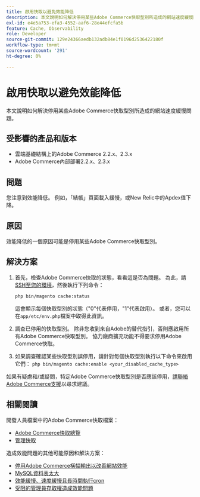 ```yaml
---
title: 啟用快取以避免效能降低
description: 本文說明如何解決停用某些Adobe Commerce快取型別所造成的網站速度緩慢問題。
exl-id: e4e5a753-efa3-4552-aaf6-28e44efcfa5b
feature: Cache, Observability
role: Developer
source-git-commit: 129e24366aedb132adb84e1f0196d2536422180f
workflow-type: tm+mt
source-wordcount: '291'
ht-degree: 0%

---
```


# 啟用快取以避免效能降低

本文說明如何解決停用某些Adobe Commerce快取型別所造成的網站速度緩慢問題。

## 受影響的產品和版本

* 雲端基礎結構上的Adobe Commerce 2.2.x、2.3.x
* Adobe Commerce內部部署2.2.x、2.3.x

## 問題

您注意到效能降低。 例如，「結帳」頁面載入緩慢，或New Relic中的Apdex值下降。

## 原因

效能降低的一個原因可能是停用某些Adobe Commerce快取型別。

## 解決方案

1. 首先，檢查Adobe Commerce快取的狀態，看看這是否為問題。 為此，請[SSH至您的環境](https://experienceleague.adobe.com/zh-hant/docs/commerce-cloud-service/user-guide/develop/secure-connections#ssh)，然後執行下列命令：

   ```bash
   php bin/magento cache:status
   ```

   這會顯示每個快取型別的狀態（&quot;0&quot;代表停用，&quot;1&quot;代表啟用）。 或者，您可以在`app/etc/env.php`檔案中取得此資訊。

1. 調查已停用的快取型別。 除非您收到來自Adobe的替代指引，否則應啟用所有Adobe Commerce快取型別。 協力廠商擴充功能不得要求停用Adobe Commerce快取。
1. 如果調查確認某些快取型別誤停用，請針對每個快取型別執行以下命令來啟用它們： `php bin/magento cache:enable <your_disabled_cache_type>`

如果有疑慮和/或疑問，特定Adobe Commerce快取型別是否應該停用，[請聯絡Adobe Commerce支援](/help/help-center-guide/help-center/magento-help-center-user-guide.md#submit-ticket)以尋求建議。

## 相關閱讀

開發人員檔案中的Adobe Commerce快取檔案：

* [Adobe Commerce快取總覽](https://developer.adobe.com/commerce/frontend-core/guide/caching/)
* [管理快取](https://experienceleague.adobe.com/zh-hant/docs/commerce-operations/configuration-guide/cli/manage-cache)

造成效能問題的其他可能原因和解決方案：

* [停用Adobe Commerce橫幅輸出以改善網站效能](/help/troubleshooting/miscellaneous/disable-magento-banner-output-to-improve-site-performance.md)
* [MySQL資料表太大](https://experienceleague.adobe.com/zh-hant/docs/experience-cloud-kcs/kbarticles/ka-26945)
* [效能緩慢、速度緩慢且長時間執行cron](/help/troubleshooting/miscellaneous/slow-performance-slow-and-long-running-crons.md)
* [受限的管理員存取權造成效能問題](/help/troubleshooting/miscellaneous/restricted-admin-access-causing-performance-issues.md)
